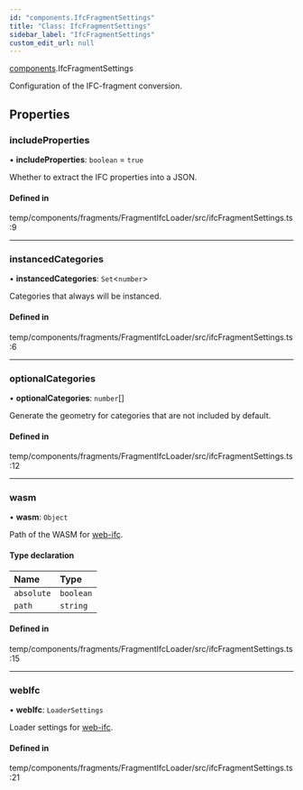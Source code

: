 ```yaml
---
id: "components.IfcFragmentSettings"
title: "Class: IfcFragmentSettings"
sidebar_label: "IfcFragmentSettings"
custom_edit_url: null
---
```


[components](../modules/components.md).IfcFragmentSettings

Configuration of the IFC-fragment conversion.

## Properties

### includeProperties

• **includeProperties**: `boolean` = `true`

Whether to extract the IFC properties into a JSON.

#### Defined in

temp/components/fragments/FragmentIfcLoader/src/ifcFragmentSettings.ts:9

___

### instancedCategories

• **instancedCategories**: `Set`<`number`\>

Categories that always will be instanced.

#### Defined in

temp/components/fragments/FragmentIfcLoader/src/ifcFragmentSettings.ts:6

___

### optionalCategories

• **optionalCategories**: `number`[]

Generate the geometry for categories that are not included by default.

#### Defined in

temp/components/fragments/FragmentIfcLoader/src/ifcFragmentSettings.ts:12

___

### wasm

• **wasm**: `Object`

Path of the WASM for [web-ifc](https://github.com/ifcjs/web-ifc).

#### Type declaration

| Name | Type |
| :------ | :------ |
| `absolute` | `boolean` |
| `path` | `string` |

#### Defined in

temp/components/fragments/FragmentIfcLoader/src/ifcFragmentSettings.ts:15

___

### webIfc

• **webIfc**: `LoaderSettings`

Loader settings for [web-ifc](https://github.com/ifcjs/web-ifc).

#### Defined in

temp/components/fragments/FragmentIfcLoader/src/ifcFragmentSettings.ts:21
